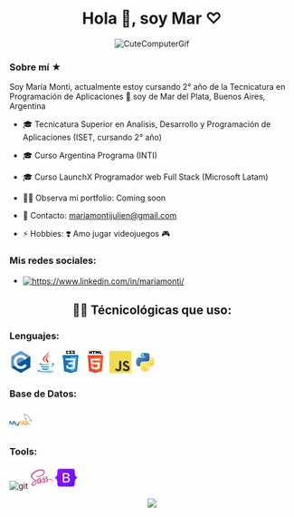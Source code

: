 <h1 align="center">Hola 👋, soy Mar ♡</h1>

<div align="center">
  <img src="https://i.pinimg.com/originals/f0/22/6f/f0226f99c0695bc9e52512bdb2a61fcc.gif" alt="CuteComputerGif" 
       max-height="600" max-width="1000" />
</div>

<h3>Sobre mí ★</h3>
<p>Soy María Monti, actualmente estoy cursando 2° año de la Tecnicatura en Programación de Aplicaciones 🚀 soy de Mar del Plata, Buenos Aires, Argentina</p>

- 🎓 Tecnicatura Superior en Analisis, Desarrollo y Programación de Aplicaciones (ISET, cursando 2° año)

- 🎓 Curso Argentina Programa (INTI)

- 🎓 Curso LaunchX Programador web Full Stack (Microsoft Latam)

- 👩‍💻 Observa mi portfolio: Coming soon

- 📧 Contacto: mariamontijulien@gmail.com

- ⚡ Hobbies: ❣️ Amo jugar videojuegos 🎮 

<h3 align="left">Mis redes sociales:</h3>

- <a href="https://www.linkedin.com/in/mariamonti/" target="blank"><img align="center" src="https://raw.githubusercontent.com/rahuldkjain/github-profile-readme-generator/master/src/images/icons/Social/linked-in-alt.svg" alt="https://www.linkedin.com/in/mariamonti/" height="20" width="30" /></a>

<h2 align="center">👩‍💻 Técnicológicas que uso:</h2>

<h3 align="left">Lenguajes:</h3>
<p align="left">
  <img src="https://raw.githubusercontent.com/devicons/devicon/master/icons/c/c-original.svg" alt="c" width="40" height="40"/> 
  <img src="https://raw.githubusercontent.com/devicons/devicon/master/icons/java/java-original.svg" alt="c" width="40" height="40"/>
  <img src="https://raw.githubusercontent.com/devicons/devicon/master/icons/css3/css3-original-wordmark.svg" alt="css3" width="40" height="40"/> 
  <img src="https://raw.githubusercontent.com/devicons/devicon/master/icons/html5/html5-original-wordmark.svg" alt="html5" width="40" height="40"/>
  <img src="https://raw.githubusercontent.com/devicons/devicon/master/icons/javascript/javascript-original.svg" alt="javascript" width="40" height="40"/> 
  <img src="https://raw.githubusercontent.com/devicons/devicon/master/icons/python/python-original.svg" alt="python" width="40" height="40"/> 
</p>

<h3 align="left">Base de Datos:</h3>
<p align="left">
  <img src="https://raw.githubusercontent.com/devicons/devicon/master/icons/mysql/mysql-original-wordmark.svg" alt="mysql" width="40" height="40"/>
</p>

<h3 align="left">Tools:</h3>
<p align="left">
  <img src="https://www.vectorlogo.zone/logos/git-scm/git-scm-icon.svg" alt="git" width="40" height="40"/>  
  <img src="https://raw.githubusercontent.com/devicons/devicon/master/icons/sass/sass-original.svg" alt="sass" width="40" height="40"/>  
  <img src="https://raw.githubusercontent.com/devicons/devicon/master/icons/bootstrap/bootstrap-original.svg" alt="sass" width="40" height="40"/>  
</p>
<!--Footer--> 
<p align="center">
  <img src="https://capsule-render.vercel.app/api?type=waving&color=gradient&height=65&section=footer"/>
</p>
